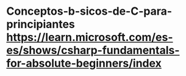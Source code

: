 # Conceptos-b-sicos-de-C-para-principiantes https://learn.microsoft.com/es-es/shows/csharp-fundamentals-for-absolute-beginners/index
